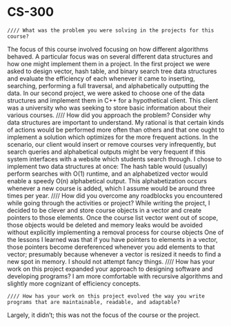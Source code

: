 # CS-300

    //// What was the problem you were solving in the projects for this course?
The focus of this course involved focusing on how different algorithms behaved. A particular focus was on several different data structures and how one might implement them in a project. In the first project we were asked to design vector, hash table, and binary search tree data structures and evaluate the efficiency of each whenever it came to inserting, searching, performing a full traversal, and alphabetically outputting the data.
In our second project, we were asked to choose one of the data structures and implement them in C++ for a hypothetical client. This client was a university who was seeking to store basic information about their various courses.
    //// How did you approach the problem? Consider why data structures are important to understand.
My rational is that certain kinds of actions would be performed more often than others and that one ought to implement a solution which optimizes for the more frequent actions. In the scenario, our client would insert or remove courses very infrequently, but search queries and alphabetical outputs might be very frequent if this system interfaces with a website which students search through. I chose to implement two data structures at once: The hash table would (usually) perform searches with O(1) runtime, and an alphabetized vector would enable a speedy O(n) alphabetical output. This alphabetization occurs whenever a new course is added, which I assume would be around three times per year.
    //// How did you overcome any roadblocks you encountered while going through the activities or project?
While writing the project, I decided to be clever and store course objects in a vector and create pointers to those elements. Once the course list vector went out of scope, those objects would be deleted and memory leaks would be avoided without explicitly implementing a removal process for course objects
One of the lessons I learned was that if you have pointers to elements in a vector, those pointers become dereferenced whenever you add elements to that vector; presumably because whenever a vector is resized it needs to find a new spot in memory. 
I should not attempt fancy things.
    //// How has your work on this project expanded your approach to designing software and developing programs?
I am more comfortable with recursive algorithms and slightly more cognizant of efficiency concepts.

    //// How has your work on this project evolved the way you write programs that are maintainable, readable, and adaptable?
Largely, it didn’t; this was not the focus of the course or the project.
